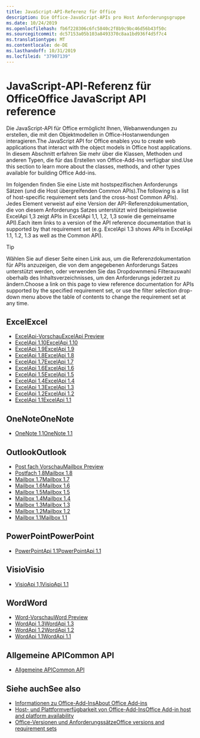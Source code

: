 ```yaml
---
title: JavaScript-API-Referenz für Office
description: Die Office-JavaScript-APIs pro Host Anforderungsgruppe
ms.date: 10/24/2019
ms.openlocfilehash: fb6f228306c6fc5840c2f8b9c9bc46d56b43f50c
ms.sourcegitcommit: dc57153a05b103a8493370c8aa1bd936f4d5f7c4
ms.translationtype: MT
ms.contentlocale: de-DE
ms.lasthandoff: 10/31/2019
ms.locfileid: "37907139"
---
```

# <a name="office-javascript-api-reference"></a><span data-ttu-id="aa433-103">JavaScript-API-Referenz für Office</span><span class="sxs-lookup"><span data-stu-id="aa433-103">Office JavaScript API reference</span></span>

<span data-ttu-id="aa433-104">Die JavaScript-API für Office ermöglicht Ihnen, Webanwendungen zu erstellen, die mit den Objektmodellen in Office-Hostanwendungen interagieren.</span><span class="sxs-lookup"><span data-stu-id="aa433-104">The JavaScript API for Office enables you to create web applications that interact with the object models in Office host applications.</span></span> <span data-ttu-id="aa433-105">In diesem Abschnitt erfahren Sie mehr über die Klassen, Methoden und anderen Typen, die für das Erstellen von Office-Add-Ins verfügbar sind.</span><span class="sxs-lookup"><span data-stu-id="aa433-105">Use this section to learn more about the classes, methods, and other types available for building Office Add-ins.</span></span>

<span data-ttu-id="aa433-106">Im folgenden finden Sie eine Liste mit hostspezifischen Anforderungs Sätzen (und die Host übergreifenden Common APIs).</span><span class="sxs-lookup"><span data-stu-id="aa433-106">The following is a list of host-specific requirement sets (and the cross-host Common APIs).</span></span> <span data-ttu-id="aa433-107">Jedes Element verweist auf eine Version der API-Referenzdokumentation, die von diesem Anforderungs Satzes unterstützt wird (beispielsweise ExcelApi 1,3 zeigt APIs in ExcelApi 1,1, 1,2, 1,3 sowie die gemeinsame API).</span><span class="sxs-lookup"><span data-stu-id="aa433-107">Each item links to a version of the API reference documentation that is supported by that requirement set (e.g. ExcelApi 1.3 shows APIs in ExcelApi 1.1, 1.2, 1.3 as well as the Common API).</span></span>

> [!TIP]
> <span data-ttu-id="aa433-108">Wählen Sie auf dieser Seite einen Link aus, um die Referenzdokumentation für APIs anzuzeigen, die von dem angegebenen Anforderungs Satzes unterstützt werden, oder verwenden Sie das Dropdownmenü Filterauswahl oberhalb des Inhaltsverzeichnisses, um den Anforderungs jederzeit zu ändern.</span><span class="sxs-lookup"><span data-stu-id="aa433-108">Choose a link on this page to view reference documentation for APIs supported by the specified requirement set, or use the filter selection drop-down menu above the table of contents to change the requirement set at any time.</span></span>

## <a name="excel"></a><span data-ttu-id="aa433-109">Excel</span><span class="sxs-lookup"><span data-stu-id="aa433-109">Excel</span></span>

- [<span data-ttu-id="aa433-110">ExcelApi-Vorschau</span><span class="sxs-lookup"><span data-stu-id="aa433-110">ExcelApi Preview</span></span>](/javascript/api/excel?view=excel-js-preview)
- [<span data-ttu-id="aa433-111">ExcelApi 1.10</span><span class="sxs-lookup"><span data-stu-id="aa433-111">ExcelApi 1.10</span></span>](/javascript/api/excel?view=excel-js-1.10)
- [<span data-ttu-id="aa433-112">ExcelApi 1.9</span><span class="sxs-lookup"><span data-stu-id="aa433-112">ExcelApi 1.9</span></span>](/javascript/api/excel?view=excel-js-1.9)
- [<span data-ttu-id="aa433-113">ExcelApi 1.8</span><span class="sxs-lookup"><span data-stu-id="aa433-113">ExcelApi 1.8</span></span>](/javascript/api/excel?view=excel-js-1.8)
- [<span data-ttu-id="aa433-114">ExcelApi 1.7</span><span class="sxs-lookup"><span data-stu-id="aa433-114">ExcelApi 1.7</span></span>](/javascript/api/excel?view=excel-js-1.7)
- [<span data-ttu-id="aa433-115">ExcelApi 1.6</span><span class="sxs-lookup"><span data-stu-id="aa433-115">ExcelApi 1.6</span></span>](/javascript/api/excel?view=excel-js-1.6)
- [<span data-ttu-id="aa433-116">ExcelApi 1.5</span><span class="sxs-lookup"><span data-stu-id="aa433-116">ExcelApi 1.5</span></span>](/javascript/api/excel?view=excel-js-1.5)
- [<span data-ttu-id="aa433-117">ExcelApi 1.4</span><span class="sxs-lookup"><span data-stu-id="aa433-117">ExcelApi 1.4</span></span>](/javascript/api/excel?view=excel-js-1.4)
- [<span data-ttu-id="aa433-118">ExcelApi 1.3</span><span class="sxs-lookup"><span data-stu-id="aa433-118">ExcelApi 1.3</span></span>](/javascript/api/excel?view=excel-js-1.3)
- [<span data-ttu-id="aa433-119">ExcelApi 1.2</span><span class="sxs-lookup"><span data-stu-id="aa433-119">ExcelApi 1.2</span></span>](/javascript/api/excel?view=excel-js-1.2)
- [<span data-ttu-id="aa433-120">ExcelApi 1.1</span><span class="sxs-lookup"><span data-stu-id="aa433-120">ExcelApi 1.1</span></span>](/javascript/api/excel?view=excel-js-1.1)

## <a name="onenote"></a><span data-ttu-id="aa433-121">OneNote</span><span class="sxs-lookup"><span data-stu-id="aa433-121">OneNote</span></span>

- [<span data-ttu-id="aa433-122">OneNote 1,1</span><span class="sxs-lookup"><span data-stu-id="aa433-122">OneNote 1.1</span></span>](/javascript/api/onenote?view=onenote-js-1.1)

## <a name="outlook"></a><span data-ttu-id="aa433-123">Outlook</span><span class="sxs-lookup"><span data-stu-id="aa433-123">Outlook</span></span>

- [<span data-ttu-id="aa433-124">Post fach Vorschau</span><span class="sxs-lookup"><span data-stu-id="aa433-124">Mailbox Preview</span></span>](/javascript/api/outlook?view=outlook-js-preview)
- [<span data-ttu-id="aa433-125">Postfach 1,8</span><span class="sxs-lookup"><span data-stu-id="aa433-125">Mailbox 1.8</span></span>](/javascript/api/outlook?view=outlook-js-1.8)
- [<span data-ttu-id="aa433-126">Mailbox 1.7</span><span class="sxs-lookup"><span data-stu-id="aa433-126">Mailbox 1.7</span></span>](/javascript/api/outlook?view=outlook-js-1.7)
- [<span data-ttu-id="aa433-127">Mailbox 1.6</span><span class="sxs-lookup"><span data-stu-id="aa433-127">Mailbox 1.6</span></span>](/javascript/api/outlook?view=outlook-js-1.6)
- [<span data-ttu-id="aa433-128">Mailbox 1.5</span><span class="sxs-lookup"><span data-stu-id="aa433-128">Mailbox 1.5</span></span>](/javascript/api/outlook?view=outlook-js-1.5)
- [<span data-ttu-id="aa433-129">Mailbox 1.4</span><span class="sxs-lookup"><span data-stu-id="aa433-129">Mailbox 1.4</span></span>](/javascript/api/outlook?view=outlook-js-1.4)
- [<span data-ttu-id="aa433-130">Mailbox 1.3</span><span class="sxs-lookup"><span data-stu-id="aa433-130">Mailbox 1.3</span></span>](/javascript/api/outlook?view=outlook-js-1.3)
- [<span data-ttu-id="aa433-131">Mailbox 1.2</span><span class="sxs-lookup"><span data-stu-id="aa433-131">Mailbox 1.2</span></span>](/javascript/api/outlook?view=outlook-js-1.2)
- [<span data-ttu-id="aa433-132">Mailbox 1.1</span><span class="sxs-lookup"><span data-stu-id="aa433-132">Mailbox 1.1</span></span>](/javascript/api/outlook?view=outlook-js-1.1)

## <a name="powerpoint"></a><span data-ttu-id="aa433-133">PowerPoint</span><span class="sxs-lookup"><span data-stu-id="aa433-133">PowerPoint</span></span>

- [<span data-ttu-id="aa433-134">PowerPointApi 1.1</span><span class="sxs-lookup"><span data-stu-id="aa433-134">PowerPointApi 1.1</span></span>](/javascript/api/powerpoint?view=powerpoint-js-1.1)

## <a name="visio"></a><span data-ttu-id="aa433-135">Visio</span><span class="sxs-lookup"><span data-stu-id="aa433-135">Visio</span></span>

- [<span data-ttu-id="aa433-136">VisioApi 1,1</span><span class="sxs-lookup"><span data-stu-id="aa433-136">VisioApi 1.1</span></span>](/javascript/api/visio?view=visio-js-1.1)

## <a name="word"></a><span data-ttu-id="aa433-137">Word</span><span class="sxs-lookup"><span data-stu-id="aa433-137">Word</span></span>

- [<span data-ttu-id="aa433-138">Word-Vorschau</span><span class="sxs-lookup"><span data-stu-id="aa433-138">Word Preview</span></span>](/javascript/api/word?view=word-js-preview)
- [<span data-ttu-id="aa433-139">WordApi 1.3</span><span class="sxs-lookup"><span data-stu-id="aa433-139">WordApi 1.3</span></span>](/javascript/api/word?view=word-js-1.3)
- [<span data-ttu-id="aa433-140">WordApi 1.2</span><span class="sxs-lookup"><span data-stu-id="aa433-140">WordApi 1.2</span></span>](/javascript/api/word?view=word-js-1.2)
- [<span data-ttu-id="aa433-141">WordApi 1.1</span><span class="sxs-lookup"><span data-stu-id="aa433-141">WordApi 1.1</span></span>](/javascript/api/word?view=word-js-1.1)

## <a name="common-api"></a><span data-ttu-id="aa433-142">Allgemeine API</span><span class="sxs-lookup"><span data-stu-id="aa433-142">Common API</span></span>

- [<span data-ttu-id="aa433-143">Allgemeine API</span><span class="sxs-lookup"><span data-stu-id="aa433-143">Common API</span></span>](/javascript/api/office?view=common-js)

## <a name="see-also"></a><span data-ttu-id="aa433-144">Siehe auch</span><span class="sxs-lookup"><span data-stu-id="aa433-144">See also</span></span>

- [<span data-ttu-id="aa433-145">Informationen zu Office-Add-Ins</span><span class="sxs-lookup"><span data-stu-id="aa433-145">About Office Add-ins</span></span>](/office/dev/add-ins/overview)
- [<span data-ttu-id="aa433-146">Host- und Plattformverfügbarkeit von Office-Add-Ins</span><span class="sxs-lookup"><span data-stu-id="aa433-146">Office Add-in host and platform availability</span></span>](/office/dev/add-ins/overview/office-add-in-availability)
- [<span data-ttu-id="aa433-147">Office-Versionen und Anforderungssätze</span><span class="sxs-lookup"><span data-stu-id="aa433-147">Office versions and requirement sets</span></span>](/office/dev/add-ins/develop/office-versions-and-requirement-sets)
